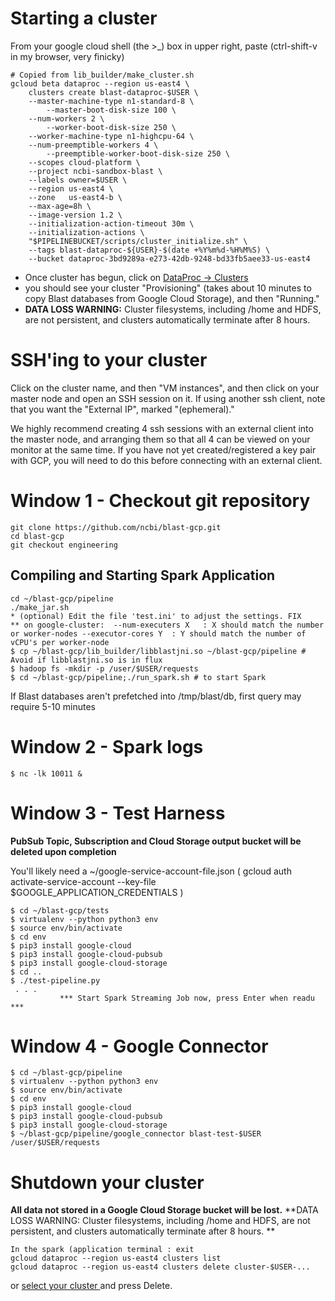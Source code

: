 # Starting a cluster

From your google cloud shell (the >_) box in upper right, paste
(ctrl-shift-v in my browser, very finicky)
```shell
# Copied from lib_builder/make_cluster.sh
gcloud beta dataproc --region us-east4 \
    clusters create blast-dataproc-$USER \
    --master-machine-type n1-standard-8 \
        --master-boot-disk-size 100 \
    --num-workers 2 \
        --worker-boot-disk-size 250 \
    --worker-machine-type n1-highcpu-64 \
    --num-preemptible-workers 4 \
        --preemptible-worker-boot-disk-size 250 \
    --scopes cloud-platform \
    --project ncbi-sandbox-blast \
    --labels owner=$USER \
    --region us-east4 \
    --zone   us-east4-b \
    --max-age=8h \
    --image-version 1.2 \
    --initialization-action-timeout 30m \
    --initialization-actions \
    "$PIPELINEBUCKET/scripts/cluster_initialize.sh" \
    --tags blast-dataproc-${USER}-$(date +%Y%m%d-%H%M%S) \
    --bucket dataproc-3bd9289a-e273-42db-9248-bd33fb5aee33-us-east4
```

* Once cluster has begun, click on [ DataProc ->  Clusters ](https://console.cloud.google.com/dataproc/clusters?project=ncbi-sandbox-blast)
* you should see your cluster "Provisioning" (takes about 10 minutes to copy Blast databases from Google Cloud Storage), and then "Running."
* **DATA LOSS WARNING:** Cluster filesystems, including /home and HDFS, are not persistent, and clusters automatically terminate after 8 hours.

# SSH'ing to your cluster
Click on the cluster name, and then "VM instances", and then click on your
master node and open an SSH session on it. If using another ssh client, note that you want the "External IP", marked "(ephemeral)."

We highly recommend creating 4 ssh sessions with an external client into the master node, and arranging them so that all 4 can be viewed on your monitor at the same time. If you have not yet created/registered a key pair with GCP, you will need to do this before connecting with an external client.

# Window 1 - Checkout git repository
```shell
git clone https://github.com/ncbi/blast-gcp.git
cd blast-gcp
git checkout engineering
```

## Compiling and Starting Spark Application
```shell
cd ~/blast-gcp/pipeline
./make_jar.sh
* (optional) Edit the file 'test.ini' to adjust the settings. FIX
** on google-cluster:  --num-executers X   : X should match the number or worker-nodes --executor-cores Y  : Y should match the number of vCPU's per worker-node
$ cp ~/blast-gcp/lib_builder/libblastjni.so ~/blast-gcp/pipeline # Avoid if libblastjni.so is in flux
$ hadoop fs -mkdir -p /user/$USER/requests
$ cd ~/blast-gcp/pipeline;./run_spark.sh # to start Spark
```
If Blast databases aren't prefetched into /tmp/blast/db, first query may require 5-10 minutes

# Window 2 - Spark logs
```console
$ nc -lk 10011 &
```

# Window 3 - Test Harness
**PubSub Topic, Subscription and Cloud Storage output bucket will be deleted upon completion**

You'll likely need a ~/google-service-account-file.json
( gcloud auth activate-service-account --key-file $GOOGLE_APPLICATION_CREDENTIALS )

```console
$ cd ~/blast-gcp/tests
$ virtualenv --python python3 env
$ source env/bin/activate
$ cd env
$ pip3 install google-cloud
$ pip3 install google-cloud-pubsub
$ pip3 install google-cloud-storage
$ cd ..
$ ./test-pipeline.py
 . . . 
           *** Start Spark Streaming Job now, press Enter when readu ***
```

# Window 4 - Google Connector
```console
$ cd ~/blast-gcp/pipeline
$ virtualenv --python python3 env
$ source env/bin/activate
$ cd env
$ pip3 install google-cloud
$ pip3 install google-cloud-pubsub
$ pip3 install google-cloud-storage
$ ~/blast-gcp/pipeline/google_connector blast-test-$USER /user/$USER/requests
```

# Shutdown your cluster
**All data not stored in a Google Cloud Storage bucket will be lost.**
**DATA LOSS WARNING: Cluster filesystems, including /home and HDFS, are not persistent, and clusters automatically terminate after 8 hours. **

```console
In the spark (application terminal : exit
gcloud dataproc --region us-east4 clusters list
gcloud dataproc --region us-east4 clusters delete cluster-$USER-...
```
or [ select your cluster ](https://console.cloud.google.com/dataproc/clusters?project=ncbi-sandbox-blast) and press Delete.


